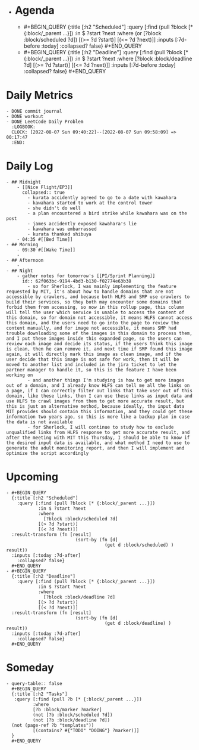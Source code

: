 - # Agenda
	- #+BEGIN_QUERY
	  {:title [:h2 "Scheduled"]
	    :query [:find (pull ?block [* {:block/_parent ...}])
	            :in $ ?start ?next
	            :where
	            (or
	              [?block :block/scheduled ?d])
	            [(>= ?d ?start)]
	            [(<= ?d ?next)]]
	  :inputs [:7d-before :today]
	    :collapsed? false}
	  #+END_QUERY
	- #+BEGIN_QUERY
	  {:title [:h2 "Deadline"]
	    :query [:find (pull ?block [* {:block/_parent ...}])
	            :in $ ?start ?next
	            :where
	              [?block :block/deadline ?d]
	            [(>= ?d ?start)]
	            [(<= ?d ?next)]]
	    :inputs [:7d-before :today]
	    :collapsed? false}
	  #+END_QUERY
# Daily Metrics
	- DONE commit journal
	- DONE workout
	- DONE LeetCode Daily Problem
	  :LOGBOOK:
	  CLOCK: [2022-08-07 Sun 09:40:22]--[2022-08-07 Sun 09:58:09] =>  00:17:47
	  :END:
# Daily Log
	- ## Midnight
		- [[Nice Flight/EP3]]
		  collapsed:: true
			- kurata accidently agreed to go to a date with kawahara
			- kawahara started to work at the control tower
			- she didn't do well
			- a plan encountered a bird strike while kawahara was on the post
			- james accidently exposed kawahara's lie
			- kawahara was embarrassed
			- kurata thanked shibuya
		- 04:35 #[[Bed Time]]
	- ## Morning
		- 09:30 #[[Wake Time]]
		-
	- ## Afternoon
		-
	- ## Night
		- gather notes for tomorrow's [[PI/Sprint Planning]]
		  id:: 62f063bc-9194-4bd3-b130-f02774e63b38
			- so for Sherlock, I was mainly implementing the feature requested by MIT, it's about how to handle domains that are not accessible by crawlers, and because both HLFS and SMP use crawlers to build their services, so they both may encounter some domains that forbid them from accessing, so now in this rollup page, this column will tell the user which service is unable to access the content of this domain, so for domain not accessible, it means HLFS cannot access this domain, and the users need to go into the page to review the content manually, and for image not accessible, it means SMP had trouble downloading some of the images in this domain to process them, and I put these images inside this expanded page, so the users can review each image and decide its status, if the users think this image is clean, then he can remove it, and next time if SMP found this image again, it will directly mark this image as clean image, and if the user decide that this image is not safe for work, then it will be moved to another list and included in the jira ticket to let the partner manager to handle it, so this is the feature I have been working on
			- and another things I'm studying is how to get more images out of a domain, and I already know HLFS can tell me all the links on a page, if I can correctly filter out links that take user out of this domain, like these links, then I can use these links as input data and use HLFS to crawl images from them to get more accurate result, but this is just an alternative method, because ideally, the input data MIT provides should contain this information, and they could get these information two years ago, so this is more like a backup plan in case the data is not available
			- for Sherlock, I will continue to study how to exclude unqualified links from HLFS response to get more accurate result, and after the meeting with MIT this Thursday, I should be able to know if the desired input data is available, and what method I need to use to generate the adult monitoring report, and then I will implement and optimize the script accordingly
# Upcoming
	- #+BEGIN_QUERY
	  {:title [:h2 "Scheduled"]
	    :query [:find (pull ?block [* {:block/_parent ...}])
	            :in $ ?start ?next
	            :where
	              [?block :block/scheduled ?d]
	            [(> ?d ?start)]
	            [(< ?d ?next)]]
	  :result-transform (fn [result]
	                          (sort-by (fn [d]
	                                     (get d :block/scheduled) ) result))    
	  :inputs [:today :7d-after]
	    :collapsed? false}
	  #+END_QUERY
	- #+BEGIN_QUERY
	  {:title [:h2 "Deadline"]
	    :query [:find (pull ?block [* {:block/_parent ...}])
	            :in $ ?start ?next
	            :where
	              [?block :block/deadline ?d]
	            [(> ?d ?start)]
	            [(< ?d ?next)]]
	  :result-transform (fn [result]
	                          (sort-by (fn [d]
	                                     (get d :block/deadline) ) result))    
	  :inputs [:today :7d-after]
	    :collapsed? false}
	  #+END_QUERY
# Someday
	- query-table:: false
	  #+BEGIN_QUERY
	  {:title [:h2 "Tasks"]
	   :query [:find (pull ?b [* {:block/_parent ...}])
	          :where
	          [?b :block/marker ?marker]
	          (not [?b :block/scheduled ?d])
	          (not [?b :block/deadline ?d])
	  (not (page-ref ?b "templates"))
	          [(contains? #{"TODO" "DOING"} ?marker)]]
	  }
	  #+END_QUERY